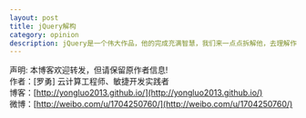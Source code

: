 ```yaml
---
layout: post
title: jQuery解构
category: opinion
description: jQuery是一个伟大作品，他的完成充满智慧，我们来一点点拆解他，去理解作者的思想精华。
---
```


声明: 本博客欢迎转发，但请保留原作者信息!      
作者：[罗勇] 云计算工程师、敏捷开发实践者    
博客：[http://yongluo2013.github.io/](http://yongluo2013.github.io/)    
微博：[http://weibo.com/u/1704250760/](http://weibo.com/u/1704250760/)    


